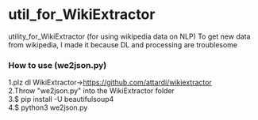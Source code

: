 # util_for_WikiExtractor
utility_for_WikiExtractor (for using wikipedia data on NLP)
To get new data from wikipedia, I made it because DL and processing are troublesome

### How to use (we2json.py)
1.plz dl WikiExtractor→https://github.com/attardi/wikiextractor  
2.Throw "we2json.py" into the WikiExtractor folder  
3.$ pip install -U beautifulsoup4  
4.$ python3 we2json.py  
